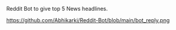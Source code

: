 Reddit Bot to give top 5 News headlines.

https://github.com/Abhikarki/Reddit-Bot/blob/main/bot_reply.png
